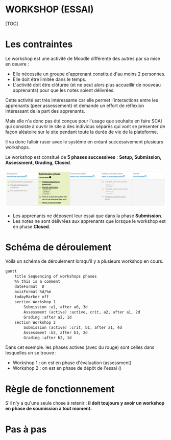 <h1>WORKSHOP (ESSAI)</h1>

[TOC]

# Les contraintes

Le workshop est une activité de Moodle différente des autres par sa mise en oeuvre :

- Elle nécessite un groupe d'apprenant constitué d'au moins 2 personnes.
- Elle doit être limitée dans le temps.
- L'activité doit être clôturée (et ne peut alors plus accueillir de nouveau apprenants) pour que les notes soient délivrées.

Cette activité est très intéressante car elle permet l'interactions entre les apprenants (peer assessement) et demande un effort de réflexion intéressant de la part des apprenants.

Mais elle n'a donc pas été conçue pour l'usage que souhaite en faire SCAI qui consiste à ouvrir le site à des individus séparés qui vont se présenter de façon aléatoire sur le site pendant toute la durée de vie de la plateforme.

Il va donc falloir ruser avec le système en créant successivement plusieurs workshops.

Le workshop est consitué de **5 phases successives** : **Setup, Submission, Assessment, Grading, Closed**.

![image-20220220143524819](.img/workshop/image-20220220143524819.png)

- Les apprenants ne déposent leur essai que dans la phase **Submission**. 
- Les notes ne sont délivrées aux apprenants que lorsque le workshop est en phase **Closed**.

# Schéma de déroulement

Voilà un schéma de déroulement lorsqu'il y a plusieurs workshop en cours.

```mermaid
gantt
    title Sequencing of workshops phases
    %% this is a comment
    dateFormat  D
    axisFormat %d/%m
	todayMarker off
	section Workshop 1
	    Submission :a1, after a0, 3d
    	Assessment (active) :active, crit, a2, after a1, 2d
    	Grading :after a2, 1d
    section Workshop 2
	    Submission (active) :crit, b1, after a1, 4d
    	Assessment :b2, after b1, 2d
    	Grading :after b2, 1d

```

Dans cet exemple. les phases actives (avec du rouge) sont celles dans lesquelles on se trouve : 

- Workshop 1 : on est en phase d'évaluation (assessment)
- Workshop 2 : on est en phase de dépôt de l'essai ()

# Règle de fonctionnement

S'il n'y a qu'une seule chose à retenir : **il doit toujours y avoir un workshop en phase de soumission à tout moment.**

# Pas à pas



